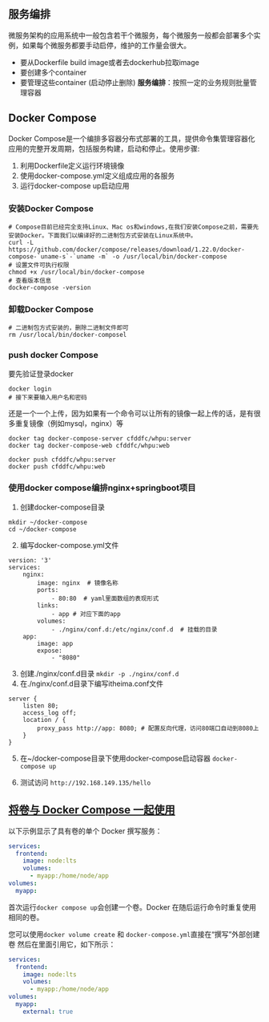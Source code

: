 ## 服务编排
微服务架构的应用系统中一般包含若干个微服务，每个微服务一般都会部署多个实例，如果每个微服务都要手动启停，维护的工作量会很大。
- 要从Dockerfile build image或者去dockerhub拉取image
- 要创建多个container
- 要管理这些container (启动停止删除)
**服务编排**：按照一定的业务规则批量管理容器
## Docker Compose
Docker Compose是一个编排多容器分布式部署的工具，提供命令集管理容器化应用的完整开发周期，包括服务构建，启动和停止。使用步骤:
1. 利用Dockerfile定义运行环境镜像
2. 使用docker-compose.yml定义组成应用的各服务
3. 运行docker-compose up启动应用
### 安装Docker Compose
```
# Compose目前已经完全支持Linux、Mac os和windows,在我们安装Compose之前，需要先安装Docker。下面我们以编译好的二进制包方式安装在Linux系统中。
curl -L https://github.com/docker/compose/releases/download/1.22.0/docker-compose-`uname-s`-`uname -m` -o /usr/local/bin/docker-compose
# 设置文件可执行权限
chmod +x /usr/local/bin/docker-compose
# 查看版本信息
docker-compose -version

```
### 卸载Docker Compose
```
# 二进制包方式安装的，删除二进制文件即可
rm /usr/local/bin/docker-composel
```

### push docker Compose

要先验证登录docker

```
docker login
# 接下来要输入用户名和密码
```

还是一个一个上传，因为如果有一个命令可以让所有的镜像一起上传的话，是有很多重复镜像（例如mysql，nginx）等
```
docker tag docker-compose-server cfddfc/whpu:server
docker tag docker-compose-web cfddfc/whpu:web

docker push cfddfc/whpu:server
docker push cfddfc/whpu:web
```
### 使用docker compose编排nginx+springboot项目
1. 创建docker-compose目录
```
mkdir ~/docker-compose
cd ~/docker-compose
```
2. 编写docker-compose.yml文件
```
version: '3'
services:
	nginx:
		image: nginx  # 镜像名称
		ports:
			- 80:80  # yaml里面数组的表现形式
		links:
			- app # 对应下面的app
		volumes:
			- ./nginx/conf.d:/etc/nginx/conf.d  # 挂载的目录
	app:
		image: app
		expose:
			- "8080"

```
3. 创建./nginx/conf.d目录
`mkdir -p ./nginx/conf.d`
4. 在./nginx/conf.d目录下编写itheima.conf文件
```
server {
	listen 80;
	access_log off;
	location / {
		proxy_pass http://app: 8080; # 配置反向代理，访问80端口自动到8080上
	}
}
```
5. 在~/docker-compose目录下使用docker-compose启动容器
`docker-compose up`

6. 测试访问
`http://192.168.149.135/hello`


## [将卷与 Docker Compose 一起使用](https://docs.docker.com/storage/volumes/#use-a-volume-with-docker-compose)

以下示例显示了具有卷的单个 Docker 撰写服务：

```yaml
services:
  frontend:
    image: node:lts
    volumes:
      - myapp:/home/node/app
volumes:
  myapp:
```

首次运行`docker compose up`会创建一个卷。Docker 在随后运行命令时重复使用相同的卷。

您可以使用`docker volume create` 和 `docker-compose.yml`直接在“撰写”外部创建卷 然后在里面引用它，如下所示：

```yaml
services:
  frontend:
    image: node:lts
    volumes:
      - myapp:/home/node/app
volumes:
  myapp:
    external: true
```